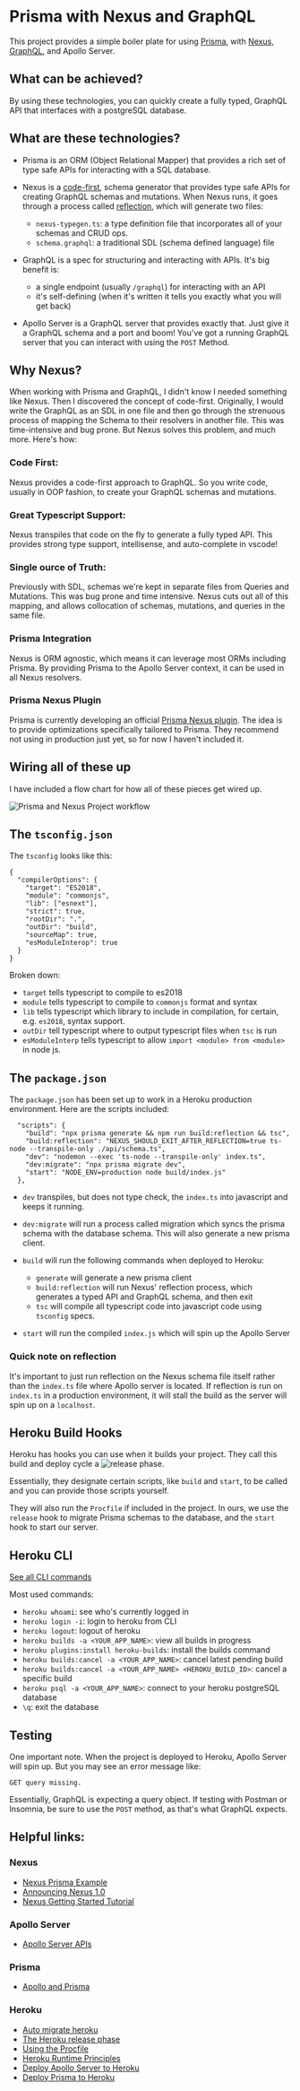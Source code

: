 # Prisma with Nexus and GraphQL

This project provides a simple boiler plate for using [Prisma](https://www.prisma.io/), with [Nexus](https://nexusjs.org/), [GraphQL](https://GraphQL.org/), and Apollo Server.

## What can be achieved?

By using these technologies, you can quickly create a fully typed, GraphQL API that interfaces with a postgreSQL database.

## What are these technologies?

- Prisma is an ORM (Object Relational Mapper) that provides a rich set of type safe APIs for interacting with a SQL database.

- Nexus is a [code-first](https://www.prisma.io/blog/announcing-the-release-of-nexus-schema-v1-b5eno5g08d0b#:~:text=Nexus%20is%20a%20library%20originally,has%20helped%20shape%20its%20evolution), schema generator that provides type safe APIs for creating GraphQL schemas and mutations. When Nexus runs, it goes through a process called [reflection](https://nexusjs.org/docs/getting-started/tutorial/chapter-writing-your-first-schema#reflection), which will generate two files:

  - `nexus-typegen.ts`: a type definition file that incorporates all of your schemas and CRUD ops.
  - `schema.graphql`: a traditional SDL (schema defined language) file

- GraphQL is a spec for structuring and interacting with APIs. It's big benefit is:

  - a single endpoint (usually `/graphql`) for interacting with an API
  - it's self-defining (when it's written it tells you exactly what you will get back)

- Apollo Server is a GraphQL server that provides exactly that. Just give it a GraphQL schema and a port and boom! You've got a running GraphQL server that you can interact with using the `POST` Method.

## Why Nexus?

When working with Prisma and GraphQL, I didn't know I needed something like Nexus. Then I discovered the concept of code-first. Originally, I would write the GraphQL as an SDL in one file and then go through the strenuous process of mapping the Schema to their resolvers in another file. This was time-intensive and bug prone. But Nexus solves this problem, and much more. Here's how:

### Code First:

Nexus provides a code-first approach to GraphQL. So you write code, usually in OOP fashion, to create your GraphQL schemas and mutations.

### Great Typescript Support:

Nexus transpiles that code on the fly to generate a fully typed API. This provides strong type support, intellisense, and auto-complete in vscode!

### Single ource of Truth:

Previously with SDL, schemas we're kept in separate files from Queries and Mutations. This was bug prone and time intensive. Nexus cuts out all of this mapping, and allows collocation of schemas, mutations, and queries in the same file.

### Prisma Integration

Nexus is ORM agnostic, which means it can leverage most ORMs including Prisma. By providing Prisma to the Apollo Server context, it can be used in all Nexus resolvers.

### Prisma Nexus Plugin

Prisma is currently developing an official [Prisma Nexus plugin](https://github.com/prisma/nexus-prisma). The idea is to provide optimizations specifically tailored to Prisma. They recommend not using in production just yet, so for now I haven't included it.

## Wiring all of these up

I have included a flow chart for how all of these pieces get wired up.

![Prisma and Nexus Project workflow](./README_imgs/PrismaNexus.jpg)

## The `tsconfig.json`

The `tsconfig` looks like this:

```
{
  "compilerOptions": {
    "target": "ES2018",
    "module": "commonjs",
    "lib": ["esnext"],
    "strict": true,
    "rootDir": ".",
    "outDir": "build",
    "sourceMap": true,
    "esModuleInterop": true
  }
}
```

Broken down:

- `target` tells typescript to compile to es2018
- `module` tells typescript to compile to `commonjs` format and syntax
- `lib` tells typescript which library to include in compilation, for certain, e.g. `es2018`, syntax support.
- `outDir` tell typescript where to output typescript files when `tsc` is run
- `esModuleInterp` tells typescript to allow `import <module> from <module>` in node js.

## The `package.json`

The `package.json` has been set up to work in a Heroku production environment. Here are the scripts included:

```
  "scripts": {
    "build": "npx prisma generate && npm run build:reflection && tsc",
    "build:reflection": "NEXUS_SHOULD_EXIT_AFTER_REFLECTION=true ts-node --transpile-only ./api/schema.ts",
    "dev": "nodemon --exec 'ts-node --transpile-only' index.ts",
    "dev:migrate": "npx prisma migrate dev",
    "start": "NODE_ENV=production node build/index.js"
  },
```

- `dev` transpiles, but does not type check, the `index.ts` into javascript and keeps it running.

- `dev:migrate` will run a process called migration which syncs the prisma schema with the database schema. This will also generate a new prisma client.

- `build` will run the following commands when deployed to Heroku:

  - `generate` will generate a new prisma client
  - `build:reflection` will run Nexus' reflection process, which generates a typed API and GraphQL schema, and then exit
  - `tsc` will compile all typescript code into javascript code using `tsconfig` specs.

- `start` will run the compiled `index.js` which will spin up the Apollo Server

### Quick note on reflection

It's important to just run reflection on the Nexus schema file itself rather than the `index.ts` file where Apollo server is located. If reflection is run on `index.ts` in a production environment, it will stall the build as the server will spin up on a `localhost`.

## Heroku Build Hooks

Heroku has hooks you can use when it builds your project. They call this build and deploy cycle a ![release phase](https://rubyyagi.com/auto-migrate-heroku/).

Essentially, they designate certain scripts, like `build` and `start`, to be called and you can provide those scripts yourself.

They will also run the `Procfile` if included in the project. In ours, we use the `release` hook to migrate Prisma schemas to the database, and the `start` hook to start our server.

## Heroku CLI

[See all CLI commands](https://devcenter.heroku.com/articles/heroku-cli-commands)

Most used commands:

- `heroku whoami`: see who's currently logged in
- `heroku login -i`: login to heroku from CLI
- `heroku logout`: logout of heroku
- `heroku builds -a <YOUR_APP_NAME>`: view all builds in progress
- `heroku plugins:install heroku-builds`: install the builds command
- `heroku builds:cancel -a <YOUR_APP_NAME>`: cancel latest pending build
- `heroku builds:cancel -a <YOUR_APP_NAME> <HEROKU_BUILD_ID>`: cancel a specific build
- `heroku psql -a <YOUR_APP_NAME>`: connect to your heroku postgreSQL database
- `\q`: exit the database

## Testing

One important note. When the project is deployed to Heroku, Apollo Server will spin up. But you may see an error message like:

```
GET query missing.
```

Essentially, GraphQL is expecting a query object. If testing with Postman or Insomnia, be sure to use the `POST` method, as that's what GraphQL expects.

## Helpful links:

### Nexus

- [Nexus Prisma Example](https://github.com/GraphQL-nexus/nexus/tree/main/examples/with-prisma)
- [Announcing Nexus 1.0](https://www.prisma.io/blog/announcing-the-release-of-nexus-schema-v1-b5eno5g08d0b#:~:text=Nexus%20is%20a%20library%20originally,has%20helped%20shape%20its%20evolution.)
- [Nexus Getting Started Tutorial](https://nexusjs.org/docs/getting-started/tutorial)

### Apollo Server

- [Apollo Server APIs](https://www.apolloGraphQL.com/docs/apollo-server/api/apollo-server/)

### Prisma

- [Apollo and Prisma](https://www.prisma.io/apollo)

### Heroku

- [Auto migrate heroku](https://rubyyagi.com/auto-migrate-heroku/)
- [The Heroku release phase](https://blog.heroku.com/announcing-release-phase-run-tasks-before-new-release-deployed)
- [Using the Procfile](https://blog.heroku.com/the_new_heroku_1_process_model_procfile#defining-an-app-process-types-via-procfile)
- [Heroku Runtime Principles](https://devcenter.heroku.com/articles/runtime-principles)
- [Deploy Apollo Server to Heroku](https://www.apolloGraphQL.com/docs/apollo-server/deployment/heroku/)
- [Deploy Prisma to Heroku](https://www.prisma.io/docs/guides/deployment/deploying-to-heroku)
